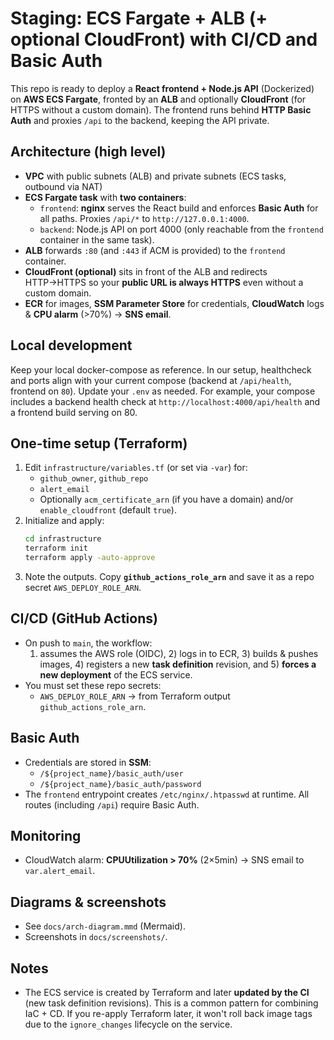 # Staging: ECS Fargate + ALB (+ optional CloudFront) with CI/CD and Basic Auth

This repo is ready to deploy a **React frontend + Node.js API** (Dockerized) on **AWS ECS Fargate**, fronted by an **ALB** and optionally **CloudFront** (for HTTPS without a custom domain). The frontend runs behind **HTTP Basic Auth** and proxies `/api` to the backend, keeping the API private.

## Architecture (high level)
- **VPC** with public subnets (ALB) and private subnets (ECS tasks, outbound via NAT)
- **ECS Fargate task** with **two containers**:
  - `frontend`: **nginx** serves the React build and enforces **Basic Auth** for all paths. Proxies `/api/*` to `http://127.0.0.1:4000`.
  - `backend`: Node.js API on port 4000 (only reachable from the `frontend` container in the same task).
- **ALB** forwards `:80` (and `:443` if ACM is provided) to the `frontend` container.
- **CloudFront (optional)** sits in front of the ALB and redirects HTTP→HTTPS so your **public URL is always HTTPS** even without a custom domain.
- **ECR** for images, **SSM Parameter Store** for credentials, **CloudWatch** logs & **CPU alarm** (>70%) → **SNS email**.

## Local development
Keep your local docker-compose as reference. In our setup, healthcheck and ports align with your current compose (backend at `/api/health`, frontend on `80`). Update your `.env` as needed. For example, your compose includes a backend health check at `http://localhost:4000/api/health` and a frontend build serving on 80.

## One-time setup (Terraform)
1. Edit `infrastructure/variables.tf` (or set via `-var`) for:
   - `github_owner`, `github_repo`
   - `alert_email`
   - Optionally `acm_certificate_arn` (if you have a domain) and/or `enable_cloudfront` (default `true`).
2. Initialize and apply:
   ```bash
   cd infrastructure
   terraform init
   terraform apply -auto-approve
   ```
3. Note the outputs. Copy **`github_actions_role_arn`** and save it as a repo secret `AWS_DEPLOY_ROLE_ARN`.

## CI/CD (GitHub Actions)
- On push to `main`, the workflow:
  1) assumes the AWS role (OIDC), 2) logs in to ECR, 3) builds & pushes images, 4) registers a new **task definition** revision, and 5) **forces a new deployment** of the ECS service.
- You must set these repo secrets:
  - `AWS_DEPLOY_ROLE_ARN` → from Terraform output `github_actions_role_arn`.

## Basic Auth
- Credentials are stored in **SSM**:
  - `/${project_name}/basic_auth/user`
  - `/${project_name}/basic_auth/password`
- The `frontend` entrypoint creates `/etc/nginx/.htpasswd` at runtime. All routes (including `/api`) require Basic Auth.


## Monitoring
- CloudWatch alarm: **CPUUtilization > 70%** (2×5min) → SNS email to `var.alert_email`.


## Diagrams & screenshots
- See `docs/arch-diagram.mmd` (Mermaid).
- Screenshots in `docs/screenshots/`.

## Notes
- The ECS service is created by Terraform and later **updated by the CI** (new task definition revisions). This is a common pattern for combining IaC + CD. If you re-apply Terraform later, it won't roll back image tags due to the `ignore_changes` lifecycle on the service.
